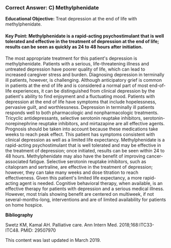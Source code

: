 
### Correct Answer: C) Methylphenidate 

**Educational Objective:** Treat depression at the end of life with methylphenidate.

#### **Key Point:** Methylphenidate is a rapid-acting psychostimulant that is well tolerated and effective in the treatment of depression at the end of life; results can be seen as quickly as 24 to 48 hours after initiation.

The most appropriate treatment for this patient's depression is methylphenidate. Patients with a serious, life-threatening illness and untreated depression have poorer quality of life, which can lead to increased caregiver stress and burden. Diagnosing depression in terminally ill patients, however, is challenging. Although anticipatory grief is common in patients at the end of life and is considered a normal part of most end-of-life experiences, it can be distinguished from clinical depression by the patient's ability to find enjoyment and a fluctuating mood. Patients with depression at the end of life have symptoms that include hopelessness, pervasive guilt, and worthlessness. Depression in terminally ill patients responds well to both pharmacologic and nonpharmacologic treatments. Tricyclic antidepressants, selective serotonin reuptake inhibitors, serotonin-norepinephrine reuptake inhibitors, and mirtazapine are all effective agents. Prognosis should be taken into account because these medications take weeks to reach peak effect. This patient has symptoms consistent with clinical depression as well as a limited life expectancy. Methylphenidate is a rapid-acting psychostimulant that is well tolerated and may be effective in the treatment of depression; once initiated, results can be seen within 24 to 48 hours. Methylphenidate may also have the benefit of improving cancer-associated fatigue.
Selective serotonin reuptake inhibitors, such as citalopram and sertraline, are effective in the treatment of depression; however, they can take many weeks and dose titration to reach effectiveness. Given this patient's limited life expectancy, a more rapid-acting agent is needed.
Cognitive behavioral therapy, when available, is an effective therapy for patients with depression and a serious medical illness. However, most trials showing benefit are centered on multiweek, if not several-months-long, interventions and are of limited availability for patients on home hospice.

**Bibliography**

Swetz KM, Kamal AH. Palliative care. Ann Intern Med. 2018;168:ITC33-ITC48. PMID: 29507970

This content was last updated in March 2019.